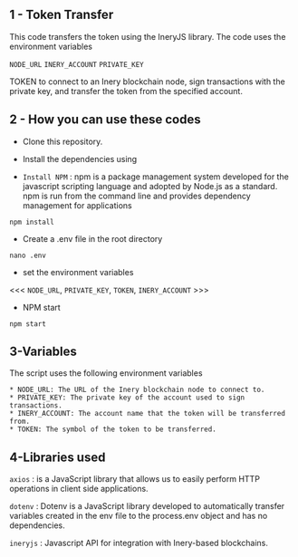 ## 1 - Token Transfer

This code transfers the token using the IneryJS library. 
The code uses the environment variables 

`NODE_URL` 
`INERY_ACCOUNT`
`PRIVATE_KEY` 
 

TOKEN to connect to an Inery blockchain node, sign transactions with the private key, and transfer the token from the specified account.


## 2 - How you can use these codes

* Clone this repository.
* Install the dependencies using

* `Install NPM` : npm is a package management system developed for the javascript scripting language and adopted by Node.js as a standard. npm is run from the command line and provides dependency management for applications

```
npm install
```

* Create a .env file in the root directory  


```
nano .env
```

* set the environment variables

<<< `NODE_URL`, `PRIVATE_KEY`, `TOKEN`, `INERY_ACCOUNT` >>>

* NPM start

```
npm start
```


## 3-Variables

The script uses the following environment variables

    * NODE_URL: The URL of the Inery blockchain node to connect to.
    * PRIVATE_KEY: The private key of the account used to sign transactions.
    * INERY_ACCOUNT: The account name that the token will be transferred from.
    * TOKEN: The symbol of the token to be transferred.
    
## 4-Libraries used


`axios` : is a JavaScript library that allows us to easily perform HTTP operations in client side applications.
    
`dotenv` : Dotenv is a JavaScript library developed to automatically transfer variables created in the env file to the process.env object and has no dependencies.

`ineryjs` : Javascript API for integration with Inery-based blockchains.
 
